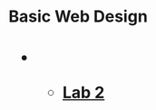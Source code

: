 <h1>Basic Web Design<h1>

<ul>
<li><a href="Lab1.html"></a></li>

<ul>
<li><a href="Lab2.html" target="_blank">Lab 2</a></li>
</ul>
